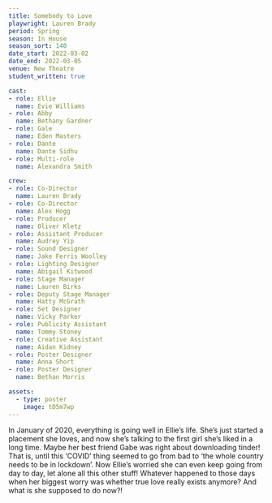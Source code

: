 ```yaml
---
title: Somebody to Love
playwright: Lauren Brady
period: Spring
season: In House
season_sort: 140
date_start: 2022-03-02
date_end: 2022-03-05
venue: New Theatre
student_written: true 

cast:
- role: Ellie
  name: Evie Williams
- role: Abby
  name: Bethany Gardner
- role: Gale
  name: Eden Masters
- role: Dante
  name: Dante Sidhu
- role: Multi-role
  name: Alexandra Smith

crew:
- role: Co-Director
  name: Lauren Brady
- role: Co-Director
  name: Alex Hogg
- role: Producer
  name: Oliver Kletz
- role: Assistant Producer
  name: Audrey Yip
- role: Sound Designer
  name: Jake Ferris Woolley
- role: Lighting Designer
  name: Abigail Kitwood
- role: Stage Manager
  name: Lauren Birks
- role: Deputy Stage Manager
  name: Hatty McGrath
- role: Set Designer
  name: Vicky Parker
- role: Publicity Assistant
  name: Tommy Stoney
- role: Creative Assistant
  name: Aidan Kidney
- role: Poster Designer
  name: Anna Short
- role: Poster Designer
  name: Bethan Morris

assets:
  - type: poster
    image: tD5m7wp
---
```


In January of 2020, everything is going well in Ellie’s life. She’s just started a
placement she loves, and now she’s talking to the first girl she’s liked in a long
time. Maybe her best friend Gabe was right about downloading tinder!
That is, until this ‘COVID’ thing seemed to go from bad to ‘the whole country
needs to be in lockdown’. Now Ellie’s worried she can even keep going from day
to day, let alone all this other stuff! Whatever happened to those days when her
biggest worry was whether true love really exists anymore? And what is she
supposed to do now?!
